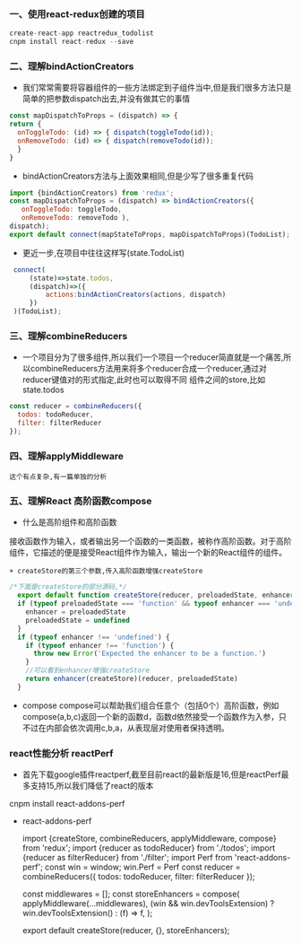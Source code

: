 ### 一、使用react-redux创建的项目
```javascript
create-react-app reactredux_todolist
cnpm install react-redux --save 
```
### 二、理解bindActionCreators

  + 我们常常需要将容器组件的一些方法绑定到子组件当中,但是我们很多方法只是简单的把参数dispatch出去,并没有做其它的事情
```javascript
const mapDispatchToProps = (dispatch) => { 
return { 
  onToggleTodo: (id) => { dispatch(toggleTodo(id)); 
  onRemoveTodo: (id) => { dispatch(removeTodo(id));   
  }
}
```
  + bindActionCreators方法与上面效果相同,但是少写了很多重复代码
```javascript
import {bindActionCreators) from 'redux'; 
const mapDispatchToProps = (dispatch) => bindActionCreators({ 
   onToggleTodo: toggleTodo, 
   onRemoveTodo: removeTodo ), 
dispatch);     
export default connect(mapStateToProps, mapDispatchToProps)(TodoList);
```
   + 更近一步,在项目中往往这样写(state.TodoList)
```javascript
 connect(
     (state)=>state.todos,
     (dispatch)=>({
         actions:bindActionCreators(actions, dispatch)
     })
 )(TodoList);   
```
### 三、理解combineReducers

  + 一个项目分为了很多组件,所以我们一个项目一个reducer简直就是一个痛苦,所以combineReducers方法用来将多个reducer合成一个reducer,通过对reducer键值对的形式指定,此时也可以取得不同 组件之间的store,比如state.todos 
```javascript
const reducer = combineReducers({
  todos: todoReducer,
  filter: filterReducer
});
```

### 四、理解applyMiddleware   

    这个有点复杂,有一篇单独的分析

### 五、理解React 高阶函数compose
  
+ 什么是高阶组件和高阶函数

 接收函数作为输入，或者输出另一个函数的一类函数，被称作高阶函数。对于高阶组件，它描述的便是接受React组件作为输入，输出一个新的React组件的组件。

    + createStore的第三个参数,传入高阶函数增强createStore
```javascript
/*下面是createStore的部分源码,*/     
  export default function createStore(reducer, preloadedState, enhancer) {
  if (typeof preloadedState === 'function' && typeof enhancer === 'undefined') {
    enhancer = preloadedState
    preloadedState = undefined
  }
  if (typeof enhancer !== 'undefined') {
    if (typeof enhancer !== 'function') {
      throw new Error('Expected the enhancer to be a function.')
    }
    //可以看到enhancer增强createStore
    return enhancer(createStore)(reducer, preloadedState)
  }
```      
  + compose
 compose可以帮助我们组合任意个（包括0个）高阶函数，例如compose(a,b,c)返回一个新的函数d，函数d依然接受一个函数作为入参，只不过在内部会依次调用c,b,a，从表现层对使用者保持透明。


###  react性能分析 reactPerf
 
  + 首先下载google插件reactperf,截至目前react的最新版是16,但是reactPerf最多支持15,所以我们降低了react的版本
  
   cnpm install react-addons-perf
  
  + react-addons-perf     

      import {createStore, combineReducers, applyMiddleware, compose} from 'redux';
      import {reducer as todoReducer} from './todos';
      import {reducer as filterReducer} from './filter';
      import Perf from 'react-addons-perf';
      const win = window;
      win.Perf = Perf
      const reducer = combineReducers({
        todos: todoReducer,
        filter: filterReducer
      });

      const middlewares = [];
      const storeEnhancers = compose(
        applyMiddleware(...middlewares),
        (win && win.devToolsExtension) ? win.devToolsExtension() : (f) => f,
      );

      export default createStore(reducer, {}, storeEnhancers);